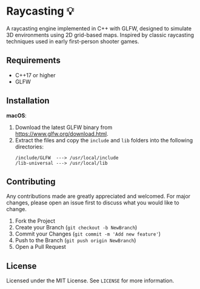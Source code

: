 # Raycasting 💡

A raycasting engine implemented in C++ with GLFW, designed to simulate 3D environments using 2D grid-based maps. Inspired by classic raycasting techniques used in early first-person shooter games.


## Requirements

- C++17 or higher
- GLFW


## Installation

**macOS**:
1. Download the latest GLFW binary from https://www.glfw.org/download.html.
2. Extract the files and copy the `include` and `lib` folders into the following directories:
   ```
   /include/GLFW  ---> /usr/local/include
   /lib-universal ---> /usr/local/lib
   ```
   


## Contributing

Any contributions made are greatly appreciated and welcomed. For major changes, please open an issue first to discuss what you would like to change.

1) Fork the Project
2) Create your Branch (`git checkout -b NewBranch`)
3) Commit your Changes (`git commit -m 'Add new feature'`)
4) Push to the Branch (`git push origin NewBranch`)
5) Open a Pull Request


## License

Licensed under the MIT License. See `LICENSE` for more information.
